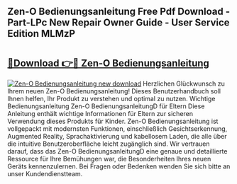 ## Zen-O Bedienungsanleitung Free Pdf Download - Part-LPc New Repair Owner Guide - User Service Edition MLMzP

# <h2><a href="http://df61q07.blite.top/?on=Zen-O+Bedienungsanleitung">🔗Download 👉🔴 Zen-O Bedienungsanleitung</a></h2>

[![Zen-O Bedienungsanleitung new download](https://i.imgur.com/lujVjoI.png)](http://df61q07.blite.top/?on=Zen-O+Bedienungsanleitung)
Herzlichen Glückwunsch zu Ihrem neuen Zen-O Bedienungsanleitung! Dieses Benutzerhandbuch soll Ihnen helfen, Ihr Produkt zu verstehen und optimal zu nutzen. Wichtige Bedienungsanleitung Zen-O BedienungsanleitungD für Eltern Diese Anleitung enthält wichtige Informationen für Eltern zur sicheren Verwendung dieses Produkts für Kinder. Zen-O Bedienungsanleitung ist vollgepackt mit modernsten Funktionen, einschließlich Gesichtserkennung, Augmented Reality, Sprachaktivierung und kabellosem Laden, die alle über die intuitive Benutzeroberfläche leicht zugänglich sind. Wir vertrauen darauf, dass das Zen-O BedienungsanleitungD eine genaue und detaillierte Ressource für Ihre Bemühungen war, die Besonderheiten Ihres neuen Geräts kennenzulernen. Bei Fragen oder Bedenken wenden Sie sich bitte an unser Kundendienstteam.
